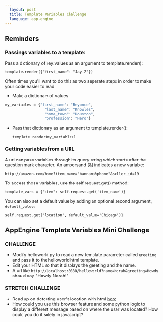 ```yaml
---
  layout: post
  title: Template Variables Challenge
  language: app-engine
---
```

##  Reminders
### Passings variables to a template:

Pass a dictionary of key:values as an argument to template.render():

  `template.render({"first_name": "Jay-Z"})`

Often times you'll want to do this as two seperate steps in order to make your code easier to read  
* Make a dictionary of values
```python
my_variables = {"first_name": "Beyonce",
                  "last_name": "Knowles",
                  "home_town": "Houston",
                  "profession": "Hero"}
```
* Pass that dictionary as an argument to template.render():

   `template.render(my_variables)`


### Getting variables from a URL

A url can pass variables through its query string which starts after the question mark character. An ampersand (&) indicates a new variable:

`http://amazon.com/home?item_name="bannana%phone"&seller_id=19`

To access those variables, use the self.request.get() method:

`template_vars = {"item": self.request.get('item_name')}`

You can also set a default value by adding an optional second argument, `default_value`:

`self.request.get('location', default_value='Chicago')}`

##  AppEngine Template Variables Mini Challenge
###  CHALLENGE
* Modify helloworld.py to read a new template parameter called `greeting` and pass it to the helloworld.html template.
* Edit your HTML so that it displays the greeting and the name.
* A url like `http://localhost:8080/helloworld?name=Norah&greeting=Howdy` should say "Howdy Norah!"

###  STRETCH CHALLENGE
* Read up on detecting user's location with html [here](http://www.developerdrive.com/2012/01/using-html5-to-determine-user-location/)
* How could you use this browser feature and some python logic to display a different message based on where the user was located? How could you do it solely in javascript?
